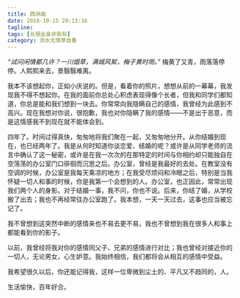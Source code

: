 ```yaml
---
title: 西洲曲
date: 2018-10-15 20:13:16
tagline: 
tags: [长恨此身非我有]
category: 流水无情草自春
---
```


*“试问闲情都几许？一川烟草，满城风絮，梅子黄时雨。”* 梅黄了又青，雨落落停停。人熙熙来去，景翳翳难离。   

我本不该想起你，正如小庆说的。但是，看着你的照片，想想从前的一幕幕，我发现我不得不想起你。在我的面前你总处心积虑表现得像个长者，但我和同学们都知道，你总是能和我们想到一块去。你常常向我隐瞒自己的感情，我曾经为此感到不高兴。现在我想对你说，很抱歉，我也对你隐瞒了我的感情——不是出于恶意，而是这情感我不到现在就不能体会到。   

四年了。时间过得真快，匆匆地将我们聚在一起，又匆匆地分开。从你结婚到现在，也已经两年了。我是从何时知道你谈恋爱、结婚的呢？或许是从同学老师的流言中确认了这一秘密，或许是在我一次次的在那特定的时间与你相约却只能独自在空荡荡的办公室门口徘徊而沉思之后。办公室，曾经是我最好的去处。在教室没有空调的时候，办公室是我每天乘凉的地方；在我受尽烦闷和冷眼之后，特别是当我怀疑一切人和事的时候，你是我第一个会想到的人。办公室，也正因此，常常出现我们两个人的身影。对于结婚一事，我不问，你也不说。后来，你结了婚，从学校搬了出去；我也不再经常往办公室跑了。我本想，一天一天过去，这事也应当被忘记了。   

我不曾想到这突然中断的感情来也不易去更不易，我也不曾想到我在很多人和事上都能看到你的影子。    

以前，我曾经将我对你的感情同父子、兄弟的感情进行对比；我也曾经对接近你的一切人，无论男女，心生妒意。我始终相信，我们都将会从相互的感情中受益。   

我希望很久以后，你还能记得我，这样一位卑微到尘土的、平凡又不趋同的，人。   

生活愉快，百年好合。